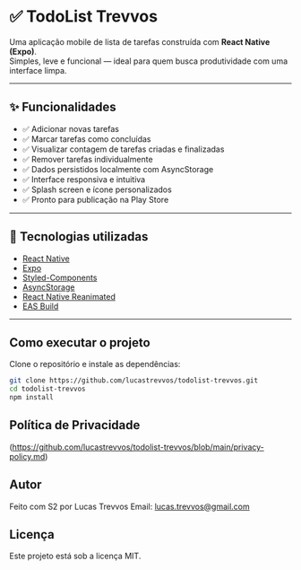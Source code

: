 # ✅ TodoList Trevvos

Uma aplicação mobile de lista de tarefas construída com **React Native (Expo)**.  
Simples, leve e funcional — ideal para quem busca produtividade com uma interface limpa.

---

## ✨ Funcionalidades

- ✅ Adicionar novas tarefas
- ✅ Marcar tarefas como concluídas
- ✅ Visualizar contagem de tarefas criadas e finalizadas
- ✅ Remover tarefas individualmente
- ✅ Dados persistidos localmente com AsyncStorage
- ✅ Interface responsiva e intuitiva
- ✅ Splash screen e ícone personalizados
- ✅ Pronto para publicação na Play Store

---

## 📱 Tecnologias utilizadas

- [React Native](https://reactnative.dev/)
- [Expo](https://expo.dev/)
- [Styled-Components](https://styled-components.com/)
- [AsyncStorage](https://github.com/react-native-async-storage/async-storage)
- [React Native Reanimated](https://docs.swmansion.com/react-native-reanimated/)
- [EAS Build](https://docs.expo.dev/eas/)

---

## Como executar o projeto

Clone o repositório e instale as dependências:

```bash
git clone https://github.com/lucastrevvos/todolist-trevvos.git
cd todolist-trevvos
npm install
```

## Política de Privacidade

(https://github.com/lucastrevvos/todolist-trevvos/blob/main/privacy-policy.md)

## Autor

Feito com S2 por Lucas Trevvos
Email: lucas.trevvos@gmail.com

## Licença

Este projeto está sob a licença MIT.
